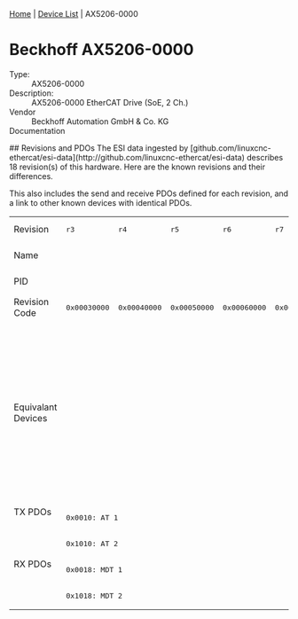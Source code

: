 <div class="nav"><a href="/esi-data">Home</a> | <a href="/esi-data/devices">Device List</a> | AX5206-0000</div>

#  Beckhoff AX5206-0000

<dl>
  <dt>Type:</dt><dd>AX5206-0000</dd>
  <dt>Description:</dt><dd>AX5206-0000 EtherCAT Drive (SoE, 2 Ch.)</dd>
  <dt>Vendor</dt><dd>Beckhoff Automation GmbH & Co. KG</dd>
  <dt>Documentation</dt><dd><a href=""></a></dd>
</dl>
## Revisions and PDOs
The ESI data ingested by [github.com/linuxcnc-ethercat/esi-data](http://github.com/linuxcnc-ethercat/esi-data) describes 18 revision(s) of this hardware.  Here are the known revisions and their differences.

This also includes the send and receive PDOs defined for each revision, and a link to other known devices with identical PDOs.

<table>
<tr >
<td class="first">Revision</td>
<td ><pre>r3</pre></td>
<td ><pre>r4</pre></td>
<td ><pre>r5</pre></td>
<td ><pre>r6</pre></td>
<td ><pre>r7</pre></td>
<td ><pre>r8</pre></td>
<td ><pre>r9</pre></td>
<td ><pre>r10</pre></td>
<td ><pre>r11</pre></td>
<td ><pre>r12</pre></td>
<td ><pre>r200</pre></td>
<td ><pre>r201</pre></td>
<td ><pre>r202</pre></td>
<td ><pre>r203</pre></td>
<td ><pre>r210</pre></td>
<td ><pre>r212</pre></td>
<td ><pre>r213</pre></td>
<td ><pre>r214</pre></td>
</tr>
<tr >
<td class="first">Name</td>
<td  colspan=18 align="center"><pre>AX5206-0000 EtherCAT Drive (SoE, 2 Ch.)</pre></td>
</tr>
<tr >
<td class="first">PID</td>
<td  colspan=18 align="center"><pre>0x14566012</pre></td>
</tr>
<tr >
<td class="first">Revision Code</td>
<td ><pre>0x00030000</pre></td>
<td ><pre>0x00040000</pre></td>
<td ><pre>0x00050000</pre></td>
<td ><pre>0x00060000</pre></td>
<td ><pre>0x00070000</pre></td>
<td ><pre>0x00080000</pre></td>
<td ><pre>0x00090000</pre></td>
<td ><pre>0x000a0000</pre></td>
<td ><pre>0x000b0000</pre></td>
<td ><pre>0x000c0000</pre></td>
<td ><pre>0x00c80000</pre></td>
<td ><pre>0x00c90000</pre></td>
<td ><pre>0x00ca0000</pre></td>
<td ><pre>0x00cb0000</pre></td>
<td ><pre>0x00d20000</pre></td>
<td ><pre>0x00d40000</pre></td>
<td ><pre>0x00d50000</pre></td>
<td ><pre>0x00d60000</pre></td>
</tr>
<tr >
<td class="first">Equivalant Devices</td>
<td  colspan=10 align="center"><pre><a href="AX5201-0000">AX5201-0000 r10</a><br/><a href="AX5201-0000">AX5201-0000 r11</a><br/><a href="AX5201-0000">AX5201-0000 r12</a><br/><a href="AX5201-0000">AX5201-0000 r3</a><br/><a href="AX5201-0000">AX5201-0000 r4</a><br/><a href="AX5201-0000">AX5201-0000 r5</a><br/><a href="AX5201-0000">AX5201-0000 r6</a><br/><a href="AX5201-0000">AX5201-0000 r7</a><br/><a href="AX5201-0000">AX5201-0000 r8</a><br/><a href="AX5201-0000">AX5201-0000 r9</a><br/><a href="AX5203-0000">AX5203-0000 r10</a><br/><a href="AX5203-0000">AX5203-0000 r11</a><br/><a href="AX5203-0000">AX5203-0000 r12</a><br/><a href="AX5203-0000">AX5203-0000 r3</a><br/><a href="AX5203-0000">AX5203-0000 r4</a><br/><a href="AX5203-0000">AX5203-0000 r5</a><br/><a href="AX5203-0000">AX5203-0000 r6</a><br/><a href="AX5203-0000">AX5203-0000 r7</a><br/><a href="AX5203-0000">AX5203-0000 r8</a><br/><a href="AX5203-0000">AX5203-0000 r9</a></pre></td>
<td  colspan=8 align="center"><pre><a href="AX5201-0000">AX5201-0000 r200</a><br/><a href="AX5201-0000">AX5201-0000 r201</a><br/><a href="AX5201-0000">AX5201-0000 r202</a><br/><a href="AX5201-0000">AX5201-0000 r203</a><br/><a href="AX5201-0000">AX5201-0000 r210</a><br/><a href="AX5201-0000">AX5201-0000 r212</a><br/><a href="AX5201-0000">AX5201-0000 r213</a><br/><a href="AX5201-0000">AX5201-0000 r214</a><br/><a href="AX5203-0000">AX5203-0000 r200</a><br/><a href="AX5203-0000">AX5203-0000 r201</a><br/><a href="AX5203-0000">AX5203-0000 r202</a><br/><a href="AX5203-0000">AX5203-0000 r203</a><br/><a href="AX5203-0000">AX5203-0000 r210</a><br/><a href="AX5203-0000">AX5203-0000 r212</a><br/><a href="AX5203-0000">AX5203-0000 r213</a><br/><a href="AX5203-0000">AX5203-0000 r214</a></pre></td>
</tr>
<tr class="txpdo pdosection">
<td class="first" rowspan=2 valign=top>TX PDOs</td>
<td colspan=18 align="left"><pre>0x0010: AT 1</pre></td>
<td></td>
</tr>
<tr class="txpdo pdosection">
<td  colspan=18 align="left"><pre>0x1010: AT 2</pre></td>
</tr>
<tr class="rxpdo pdosection">
<td class="first" rowspan=2 valign=top>RX PDOs</td>
<td colspan=18 align="left"><pre>0x0018: MDT 1</pre></td>
<td></td>
</tr>
<tr class="rxpdo pdosection">
<td  colspan=18 align="left"><pre>0x1018: MDT 2</pre></td>
</tr>
</table>
